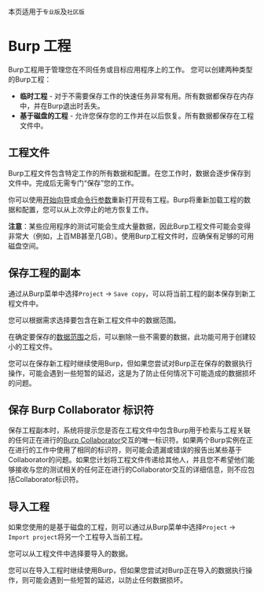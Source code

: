 本页适用于`专业版`及`社区版`

# Burp 工程
Burp工程用于管理您在不同任务或目标应用程序上的工作。 您可以创建两种类型的Burp工程：

* **临时工程** - 对于不需要保存工作的快速任务非常有用。所有数据都保存在内存中，并在Burp退出时丢失。
* **基于磁盘的工程** - 允许您保存您的工作并在以后恢复。所有数据都保存在工程文件中。

## 工程文件
Burp工程文件包含特定工作的所有数据和配置。在您工作时，数据会逐步保存到文件中。完成后无需专门“保存”您的工作。

你可以使用[开始向导](README.md#开始向导)或[命令行参数](Command_Line.md#命令行参数)重新打开现有工程。Burp将重新加载工程的数据和配置，您可以从上次停止的地方恢复工作。

**注意**：某些应用程序的测试可能会生成大量数据，因此Burp工程文件可能会变得非常大（例如，上百MB甚至几GB）。使用Burp工程文件时，应确保有足够的可用磁盘空间。

## 保存工程的副本
通过从Burp菜单中选择`Project` -> `Save copy`，可以将当前工程的副本保存到新工程文件中。

您可以根据需求选择要包含在新工程文件中的数据范围。

在确定要保存的[数据范围](../Tools/Target/Scope.md)之后，可以删除一些不需要的数据，此功能可用于创建较小的工程文件。

您可以在保存新工程时继续使用Burp，但如果您尝试对Burp正在保存的数据执行操作，可能会遇到一些短暂的延迟，这是为了防止任何情况下可能造成的数据损坏的问题。

## 保存 Burp Collaborator 标识符
保存工程副本时，系统将提示您是否在工程文件中包含Burp用于检索与工程关联的任何正在进行的[Burp Collaborator](../../Collaborator/README.md)交互的唯一标识符。如果两个Burp实例在正在进行的工作中使用了相同的标识符，则可能会遗漏或错误的报告出某些基于Collaborator的问题。如果您计划将工程文件传递给其他人，并且您不希望他们能够接收与您的测试相关的任何正在进行的Collaborator交互的详细信息，则不应包括Collaborator标识符。

## 导入工程
如果您使用的是基于磁盘的工程，则可以通过从Burp菜单中选择`Project` -> `Import project`将另一个工程导入当前工程。

您可以从工程文件中选择要导入的数据。

您可以在导入工程时继续使用Burp，但如果您尝试对Burp正在导入的数据执行操作，则可能会遇到一些短暂的延迟，以防止任何数据损坏。